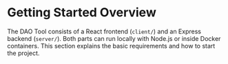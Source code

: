 # Getting Started Overview

The DAO Tool consists of a React frontend (`client/`) and an Express backend (`server/`).
Both parts can run locally with Node.js or inside Docker containers.
This section explains the basic requirements and how to start the project.
